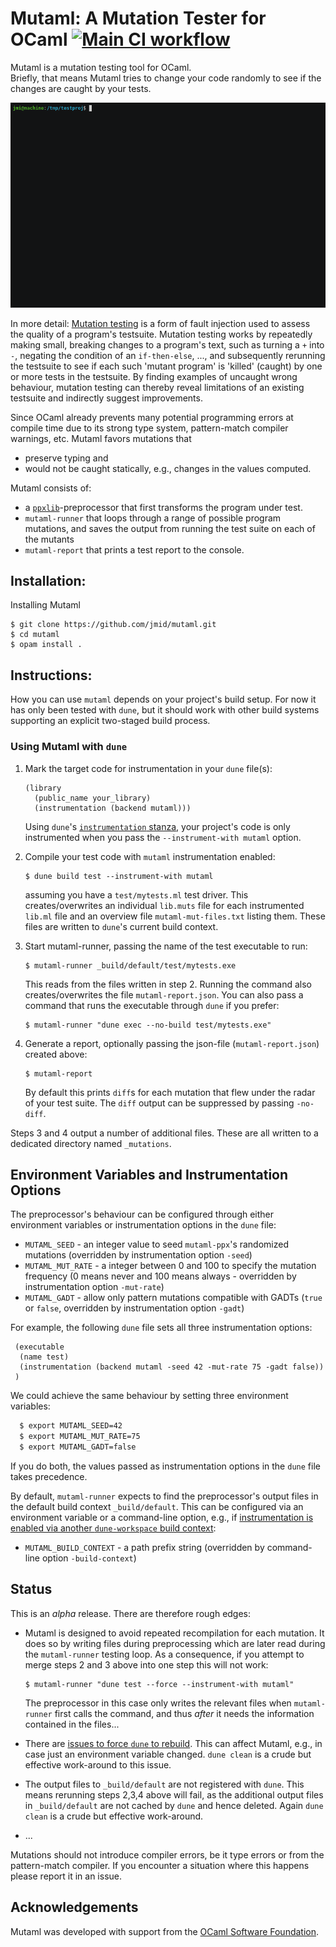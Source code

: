 Mutaml: A Mutation Tester for OCaml [![Main CI workflow](https://github.com/jmid/mutaml/actions/workflows/ci.yaml/badge.svg)](https://github.com/jmid/mutaml/actions/workflows/ci.yaml)
===============================================

Mutaml is a mutation testing tool for OCaml.  
Briefly, that means Mutaml tries to change your code randomly to see
if the changes are caught by your tests.

![](demo.gif)

In more detail: [Mutation testing](https://en.wikipedia.org/wiki/Mutation_testing) is
a form of fault injection used to assess the quality of a program's
testsuite. Mutation testing works by repeatedly making small, breaking
changes to a program's text, such as turning a `+` into `-`, negating
the condition of an `if-then-else`, ..., and subsequently rerunning
the testsuite to see if each such 'mutant program' is 'killed'
(caught) by one or more tests in the testsuite. By finding examples of
uncaught wrong behaviour, mutation testing can thereby reveal
limitations of an existing testsuite and indirectly suggest
improvements.

Since OCaml already prevents many potential programming errors at compile
time due to its strong type system, pattern-match compiler warnings, etc. Mutaml
favors mutations that
- preserve typing and
- would not be caught statically, e.g., changes in the values computed.

Mutaml consists of:

 - a [`ppxlib`](https://github.com/ocaml-ppx/ppxlib)-preprocessor that
   first transforms the program under test.
 - `mutaml-runner` that loops through a range of possible program mutations,
   and saves the output from running the test suite on each of the mutants
 - `mutaml-report` that prints a test report to the console.


Installation:
-------------

Installing Mutaml

```
$ git clone https://github.com/jmid/mutaml.git
$ cd mutaml
$ opam install .
```


Instructions:
-------------

How you can use `mutaml` depends on your project's build setup.
For now it has only been tested with `dune`, but it should work
with other build systems supporting an explicit two-staged build
process.


### Using Mutaml with `dune`

1. Mark the target code for instrumentation in your `dune` file(s):
   ```
   (library
     (public_name your_library)
     (instrumentation (backend mutaml)))
   ```
   Using `dune`'s [`instrumentation` stanza](https://dune.readthedocs.io/en/stable/instrumentation.html), your project's code is
   only instrumented when you pass the `--instrument-with mutaml`
   option.


2. Compile your test code with `mutaml` instrumentation enabled:
   ```
   $ dune build test --instrument-with mutaml
   ```
   assuming you have a `test/mytests.ml` test driver.
   This creates/overwrites an individual `lib.muts` file for each
   instrumented `lib.ml` file and an overview file
   `mutaml-mut-files.txt` listing them.
   These files are written to `dune`'s current build context.


3. Start mutaml-runner, passing the name of the test executable to run:
   ```
   $ mutaml-runner _build/default/test/mytests.exe
   ```
   This reads from the files written in step 2. Running the command also
   creates/overwrites the file `mutaml-report.json`.
   You can also pass a command that runs the executable through `dune`
   if you prefer:
   ```
   $ mutaml-runner "dune exec --no-build test/mytests.exe"
   ```

4. Generate a report, optionally passing the json-file
   (`mutaml-report.json`) created above:
   ```
   $ mutaml-report
   ```
   By default this prints `diff`s for each mutation that flew under
   the radar of your test suite. The `diff` output can be suppressed by
   passing `-no-diff`.


Steps 3 and 4 output a number of additional files.
These are all written to a dedicated directory named `_mutations`.



Environment Variables and Instrumentation Options
-------------------------------------------------

The preprocessor's behaviour can be configured through either
environment variables or instrumentation options in the `dune` file:

- `MUTAML_SEED` - an integer value to seed `mutaml-ppx`'s randomized
  mutations (overridden by instrumentation option `-seed`)
- `MUTAML_MUT_RATE` - a integer between 0 and 100 to specify the
  mutation frequency (0 means never and 100 means always - overridden
  by instrumentation option `-mut-rate`)
- `MUTAML_GADT` - allow only pattern mutations compatible with GADTs
  (`true` or `false`, overridden by instrumentation option `-gadt`)


For example, the following `dune` file sets all three instrumentation
options:
```
 (executable
  (name test)
  (instrumentation (backend mutaml -seed 42 -mut-rate 75 -gadt false))
 )
```
We could achieve the same behaviour by setting three environment
variables:
```bash
  $ export MUTAML_SEED=42
  $ export MUTAML_MUT_RATE=75
  $ export MUTAML_GADT=false
```
If you do both, the values passed as instrumentation options in the
`dune` file takes precedence.



By default, `mutaml-runner` expects to find the preprocessor's output
files in the default build context `_build/default`. This can be
configured via an environment variable or a command-line option, e.g.,
if [instrumentation is enabled via another `dune-workspace` build context](https://dune.readthedocs.io/en/stable/instrumentation.html#enabling-disabling-instrumentation):

- `MUTAML_BUILD_CONTEXT` - a path prefix string (overridden by
  command-line option `-build-context`)



Status
------

This is an *alpha* release. There are therefore rough edges:

- Mutaml is designed to avoid repeated recompilation for each
  mutation. It does so by writing files during preprocessing which are
  later read during the `mutaml-runner` testing loop. As a consequence,
  if you attempt to merge steps 2 and 3 above into one step this will not work:
  ```
  $ mutaml-runner "dune test --force --instrument-with mutaml"
  ```
  The preprocessor in this case only writes the relevant files when
  `mutaml-runner` first calls the command, and thus *after* it needs the
  information contained in the files...

- There are [issues to force `dune` to
rebuild](https://github.com/ocaml/dune/issues/4390). This can affect
  Mutaml, e.g., in case just an environment variable changed. `dune
  clean` is a crude but effective work-around to this issue.

- The output files to `_build/default` are not registered with `dune`.
  This means rerunning steps 2,3,4 above will fail, as the additional
  output files in `_build/default` are not cached by `dune` and hence
  deleted. Again `dune clean` is a crude but effective work-around.

- ...


Mutations should not introduce compiler errors, be it type errors or
from the pattern-match compiler. If you encounter a situation where
this happens please report it in an issue.


Acknowledgements
----------------

Mutaml was developed with support from the [OCaml Software Foundation](https://ocaml-sf.org/).
